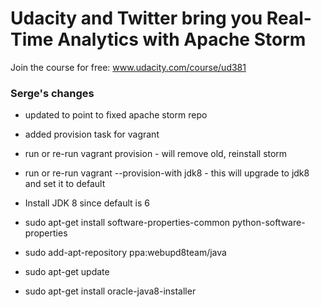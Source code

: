 Udacity and Twitter bring you Real-Time Analytics with Apache Storm
=====

Join the course for free:
www.udacity.com/course/ud381


### Serge's changes

 - updated to point to fixed apache storm repo
 - added provision task for vagrant 
 - run or re-run vagrant provision - will remove old, reinstall storm
 - run or re-run vagrant --provision-with jdk8   - this will upgrade to jdk8 and set it to default


 - Install JDK 8 since default is 6 
 - sudo apt-get install software-properties-common python-software-properties
 - sudo add-apt-repository ppa:webupd8team/java
 - sudo apt-get update
 - sudo apt-get install oracle-java8-installer